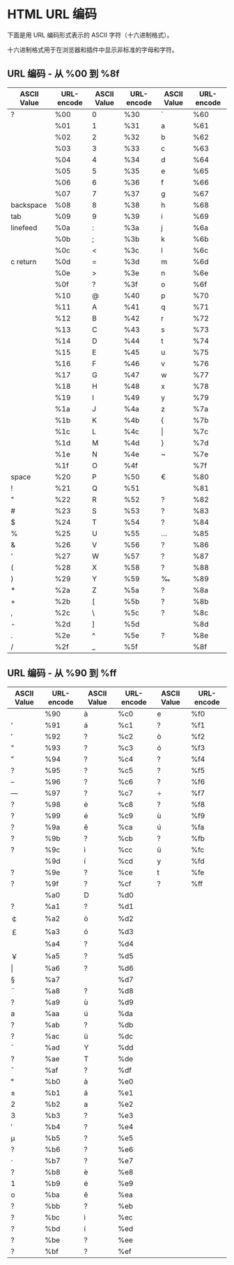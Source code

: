 # HTML URL 编码

下面是用 URL 编码形式表示的 ASCII 字符（十六进制格式）。

十六进制格式用于在浏览器和插件中显示非标准的字母和字符。

## URL 编码 - 从 %00 到 %8f

| ASCII Value | URL-encode | ASCII Value | URL-encode | ASCII Value | URL-encode |
| --- | --- | --- | --- | --- | --- |
| ? | %00 | 0 | %30 | ` | %60 |
| | %01 | 1 | %31 | a | %61 |
| | %02 | 2 | %32 | b | %62 |
| | %03 | 3 | %33 | c | %63 |
| | %04 | 4 | %34 | d | %64 |
| | %05 | 5 | %35 | e | %65 |
| | %06 | 6 | %36 | f | %66 |
| | %07 | 7 | %37 | g | %67 |
| backspace | %08 | 8 | %38 | h | %68 |
| tab | %09 | 9 | %39 | i | %69 |
| linefeed | %0a | : | %3a | j | %6a |
| | %0b | ; | %3b | k | %6b |
| | %0c | &lt; | %3c | l | %6c |
| c return | %0d | = | %3d | m | %6d |
| | %0e | &gt; | %3e | n | %6e |
| | %0f | ? | %3f | o | %6f |
| | %10 | @ | %40 | p | %70 |
| | %11 | A | %41 | q | %71 |
| | %12 | B | %42 | r | %72 |
| | %13 | C | %43 | s | %73 |
| | %14 | D | %44 | t | %74 |
| | %15 | E | %45 | u | %75 |
| | %16 | F | %46 | v | %76 |
| | %17 | G | %47 | w | %77 |
| | %18 | H | %48 | x | %78 |
| | %19 | I | %49 | y | %79 |
| | %1a | J | %4a | z | %7a |
| | %1b | K | %4b | { | %7b |
| | %1c | L | %4c | &#124; | %7c |
| | %1d | M | %4d | } | %7d |
| | %1e | N | %4e | ~ | %7e |
| | %1f | O | %4f | | %7f |
| space | %20 | P | %50 | € | %80 |
| ! | %21 | Q | %51 | | %81 |
| " | %22 | R | %52 | ? | %82 |
| # | %23 | S | %53 | ? | %83 |
| $ | %24 | T | %54 | ? | %84 |
| % | %25 | U | %55 | … | %85 |
| & | %26 | V | %56 | ? | %86 |
| ' | %27 | W | %57 | ? | %87 |
| ( | %28 | X | %58 | ? | %88 |
| ) | %29 | Y | %59 | ‰ | %89 |
| * | %2a | Z | %5a | ? | %8a |
| + | %2b | [ | %5b | ? | %8b |
| , | %2c | \ | %5c | ? | %8c |
| - | %2d | ] | %5d | | %8d |
| . | %2e | ^ | %5e | ? | %8e |
| / | %2f | _ | %5f | | %8f |

## URL 编码 - 从 %90 到 %ff

| ASCII Value | URL-encode | ASCII Value | URL-encode | ASCII Value | URL-encode |
| --- | --- | --- | --- | --- | --- |
| | %90 | à | %c0 | e | %f0 |
| ‘ | %91 | á | %c1 | ? | %f1 |
| ’ | %92 | ? | %c2 | ò | %f2 |
| “ | %93 | ? | %c3 | ó | %f3 |
| ” | %94 | ? | %c4 | ? | %f4 |
| ? | %95 | ? | %c5 | ? | %f5 |
| – | %96 | ? | %c6 | ? | %f6 |
| — | %97 | ? | %c7 | ÷ | %f7 |
| ? | %98 | è | %c8 | ? | %f8 |
| ? | %99 | é | %c9 | ù | %f9 |
| ? | %9a | ê | %ca | ú | %fa |
| ? | %9b | ? | %cb | ? | %fb |
| ? | %9c | ì | %cc | ü | %fc |
| | %9d | í | %cd | y | %fd |
| ? | %9e | ? | %ce | t | %fe |
| ? | %9f | ? | %cf | ? | %ff |
| | %a0 | D | %d0 |
| ? | %a1 | ? | %d1 |
| ￠ | %a2 | ò | %d2 |
| ￡ | %a3 | ó | %d3 |
| | %a4 | ? | %d4 |
| ￥ | %a5 | ? | %d5 |
| &#124; | %a6 | ? | %d6 |
| § | %a7 | | %d7 |
| ¨ | %a8 | ? | %d8 |
| ? | %a9 | ù | %d9 |
| a | %aa | ú | %da |
| ? | %ab | ? | %db |
| ? | %ac | ü | %dc |
| ˉ | %ad | Y | %dd |
| ? | %ae | T | %de |
| ˉ | %af | ? | %df |
| ° | %b0 | à | %e0 |
| ± | %b1 | á | %e1 |
| 2 | %b2 | a | %e2 |
| 3 | %b3 | ? | %e3 |
| ′ | %b4 | ? | %e4 |
| μ | %b5 | ? | %e5 |
| ? | %b6 | ? | %e6 |
| · | %b7 | ? | %e7 |
| ? | %b8 | è | %e8 |
| 1 | %b9 | é | %e9 |
| o | %ba | ê | %ea |
| ? | %bb | ? | %eb |
| ? | %bc | ì | %ec |
| ? | %bd | í | %ed |
| ? | %be | ? | %ee |
| ? | %bf | ? | %ef |
